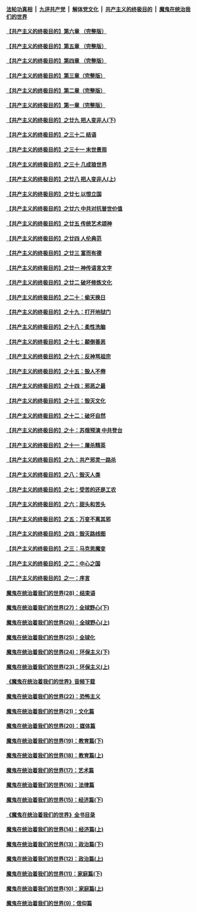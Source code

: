 

####  [法轮功真相](../../../../basic/blob/master/README.md?t=07052331) &nbsp;|&nbsp; [九评共产党](../../../../9ping.md/blob/master/README.md?t=07052331) &nbsp;|&nbsp; [解体党文化](../../../../jtdwh.md/blob/master/README.md?t=07052331)  &nbsp;|&nbsp; [共产主义的终极目的](../../../../gczydzjmd.md/blob/master/README.md?t=07052331) &nbsp;|&nbsp; [魔鬼在统治我们的世界](../../../../mgztzwmdsj.md/blob/master/README.md?t=07052331) 

#### [【共产主义的终极目的】第六章 （完整版）](../pages/nsc422/n11428913.md?t=07052331) 

#### [【共产主义的终极目的】第五章 （完整版）](../pages/nsc422/n11428912.md?t=07052331) 

#### [【共产主义的终极目的】第四章 （完整版）](../pages/nsc422/n11428907.md?t=07052331) 

#### [【共产主义的终极目的】第三章（完整版）](../pages/nsc422/n11428848.md?t=07052331) 

#### [【共产主义的终极目的】第二章（完整版）](../pages/nsc422/n11428831.md?t=07052331) 

#### [【共产主义的终极目的】第一章（完整版）](../pages/nsc422/n11417651.md?t=07052331) 

#### [【共产主义的终极目的】之廿九 把人变非人(下)](../pages/nsc422/n11344140.md?t=07052331) 

#### [【共产主义的终极目的】之三十二 结语](../pages/nsc422/n11360535.md?t=07052331) 

#### [【共产主义的终极目的】之三十一 末世景观](../pages/nsc422/n11351129.md?t=07052331) 

#### [【共产主义的终极目的】之三十 几成狼世界](../pages/nsc422/n11348280.md?t=07052331) 

#### [【共产主义的终极目的】之廿八 把人变非人(上)](../pages/nsc422/n11340492.md?t=07052331) 

#### [【共产主义的终极目的】之廿七 以恨立国](../pages/nsc422/n11336944.md?t=07052331) 

#### [【共产主义的终极目的】之廿六 中共对抗普世价值](../pages/nsc422/n11324785.md?t=07052331) 

#### [【共产主义的终极目的】之廿五 传统艺术颂神](../pages/nsc422/n11296396.md?t=07052331) 

#### [【共产主义的终极目的】之廿四 人伦典范](../pages/nsc422/n11296397.md?t=07052331) 

#### [【共产主义的终极目的】之廿三 富而有德](../pages/nsc422/n11283598.md?t=07052331) 

#### [【共产主义的终极目的】之廿一 神传语言文字](../pages/nsc422/n11263265.md?t=07052331) 

#### [【共产主义的终极目的】之廿二 破坏修炼文化](../pages/nsc422/n11245728.md?t=07052331) 

#### [【共产主义的终极目的】之二十：偷天换日](../pages/nsc422/n11238846.md?t=07052331) 

#### [【共产主义的终极目的】之十九：打开地狱门](../pages/nsc422/n11206376.md?t=07052331) 

#### [【共产主义的终极目的】之十八：柔性洗脑](../pages/nsc422/n11199994.md?t=07052331) 

#### [【共产主义的终极目的】之十七：颠倒善恶](../pages/nsc422/n11179782.md?t=07052331) 

#### [【共产主义的终极目的】之十六：反神骂祖宗](../pages/nsc422/n11166798.md?t=07052331) 

#### [【共产主义的终极目的】之十五：毁人不倦](../pages/nsc422/n11166792.md?t=07052331) 

#### [【共产主义的终极目的】之十四：邪恶之最](../pages/nsc422/n11150249.md?t=07052331) 

#### [【共产主义的终极目的】之十三：毁灭文化](../pages/nsc422/n11135227.md?t=07052331) 

#### [【共产主义的终极目的】之十二：破坏自然](../pages/nsc422/n11135214.md?t=07052331) 

#### [【共产主义的终极目的】之十：苏俄预演 中共登台](../pages/nsc422/n11118424.md?t=07052331) 

#### [【共产主义的终极目的】之十一：屠杀精英](../pages/nsc422/n11118442.md?t=07052331) 

#### [【共产主义的终极目的】之九：共产邪灵一路杀](../pages/nsc422/n11114139.md?t=07052331) 

#### [【共产主义的终极目的】之八：毁灭人类](../pages/nsc422/n11108503.md?t=07052331) 

#### [【共产主义的终极目的】之七：受苦的还是工农](../pages/nsc422/n11101809.md?t=07052331) 

#### [【共产主义的终极目的】之六：甜头和苦头](../pages/nsc422/n11096971.md?t=07052331) 

#### [【共产主义的终极目的】之五：万变不离其邪](../pages/nsc422/n11091285.md?t=07052331) 

#### [【共产主义的终极目的】之四：毁灭路线图](../pages/nsc422/n11086284.md?t=07052331) 

#### [【共产主义的终极目的】之三：马克思魔变](../pages/nsc422/n11061941.md?t=07052331) 

#### [【共产主义的终极目的】之二：中心之国](../pages/nsc422/n11047728.md?t=07052331) 

#### [【共产主义的终极目的】之一：序言](../pages/nsc422/n11086077.md?t=07052331) 

#### [魔鬼在统治着我们的世界(28)：结束语](../pages/nsc422/n10936246.md?t=07052331) 

#### [魔鬼在统治着我们的世界(27)：全球野心(下)](../pages/nsc422/n10928319.md?t=07052331) 

#### [魔鬼在统治着我们的世界(26)：全球野心(上)](../pages/nsc422/n10900318.md?t=07052331) 

#### [魔鬼在统治着我们的世界(25)：全球化](../pages/nsc422/n10788205.md?t=07052331) 

#### [魔鬼在统治着我们的世界(24)：环保主义(下)](../pages/nsc422/n10695307.md?t=07052331) 

#### [魔鬼在统治着我们的世界(23)：环保主义(上)](../pages/nsc422/n10688613.md?t=07052331) 

#### [《魔鬼在统治着我们的世界》音频下载](../pages/nsc422/n10635553.md?t=07052331) 

#### [魔鬼在统治着我们的世界(22)：恐怖主义](../pages/nsc422/n10614727.md?t=07052331) 

#### [魔鬼在统治着我们的世界(21)：文化篇](../pages/nsc422/n10597706.md?t=07052331) 

#### [魔鬼在统治着我们的世界(20)：媒体篇](../pages/nsc422/n10586579.md?t=07052331) 

#### [魔鬼在统治着我们的世界(19)：教育篇(下)](../pages/nsc422/n10564808.md?t=07052331) 

#### [魔鬼在统治着我们的世界(18)：教育篇(上)](../pages/nsc422/n10526970.md?t=07052331) 

#### [魔鬼在统治着我们的世界(17)：艺术篇](../pages/nsc422/n10499093.md?t=07052331) 

#### [魔鬼在统治着我们的世界(16)：法律篇](../pages/nsc422/n10485969.md?t=07052331) 

#### [魔鬼在统治着我们的世界(15)：经济篇(下)](../pages/nsc422/n10469975.md?t=07052331) 

#### [《魔鬼在统治着我们的世界》全书目录](../pages/nsc422/n10464261.md?t=07052331) 

#### [魔鬼在统治着我们的世界(14)：经济篇(上)](../pages/nsc422/n10457370.md?t=07052331) 

#### [魔鬼在统治着我们的世界(13)：政治篇(下)](../pages/nsc422/n10448270.md?t=07052331) 

#### [魔鬼在统治着我们的世界(12)：政治篇(上)](../pages/nsc422/n10444576.md?t=07052331) 

#### [魔鬼在统治着我们的世界(11)：家庭篇(下)](../pages/nsc422/n10440961.md?t=07052331) 

#### [魔鬼在统治着我们的世界(10)：家庭篇(上)](../pages/nsc422/n10435448.md?t=07052331) 

#### [魔鬼在统治着我们的世界(9)：信仰篇](../pages/nsc422/n10432159.md?t=07052331) 

